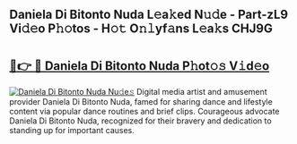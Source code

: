 ## Daniela Di Bitonto Nuda L𝚎a𝚔ed N𝚞𝚍e - Part-zL9 Vi𝚍𝚎o P𝚑𝚘tos - H𝚘𝚝 O𝚗𝚕yf𝚊ns L𝚎a𝚔s CHJ9G

# <h2><a href="http://kf2nvp.oniu.top/?m=Daniela+Di+Bitonto+Nuda">🔗👉 🔴 Daniela Di Bitonto Nuda P𝚑ot𝚘𝚜 V𝚒d𝚎o</a></h2>

[![Daniela Di Bitonto Nuda Nu𝚍e𝚜](https://i.imgur.com/0qMVB7G.gif)](http://kf2nvp.oniu.top/?m=Daniela+Di+Bitonto+Nuda)
Digital media artist and amusement provider Daniela Di Bitonto Nuda, famed for sharing dance and lifestyle content via popular dance routines and brief clips. Courageous advocate Daniela Di Bitonto Nuda, recognized for their bravery and dedication to standing up for important causes.  
